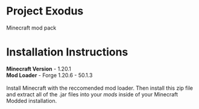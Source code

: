 # Project Exodus
Minecraft mod pack

# Installation Instructions
**Minecraft Version** - 1.20.1</br>
**Mod Loader** -  Forge 1.20.6 - 50.1.3</br></br>
Install Minecraft with the reccomended mod loader. Then install this zip file and extract all of the .jar files into your *mods* inside of your Minecraft Modded installation. </br>
